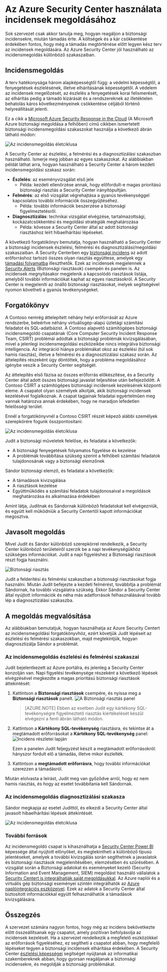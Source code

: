 <properties
   pageTitle="Az Azure Security Center használata incidensek megoldásához | Microsoft Azure"
   description="Ez a dokumentum leírja, hogyan használható az Azure Security Center incidensmegoldási forgatókönyvekhez."
   services="security-center"
   documentationCenter="na"
   authors="YuriDio"
   manager="swadhwa"
   editor=""/>

<tags
   ms.service="security-center"
   ms.topic="hero-article"
   ms.devlang="na"
   ms.tgt_pltfrm="na"
   ms.workload="na"
   ms.date="09/20/2016"
   ms.author="yurid"/>


# Az Azure Security Center használata incidensek megoldásához
Sok szervezet csak akkor tanulja meg, hogyan reagáljon a biztonsági incidensekre, miután támadás érte. A költségek és a kár csökkentése érdekében fontos, hogy még a támadás megtörténése előtt legyen kész terv az incidensek megoldására. Az Azure Security Center jól használható az incidensmegoldás különböző szakaszaiban.

## Incidensmegoldás

A terv hatékonysága három alapképességtől függ: a védelmi képességtől, a fenyegetések észlelésének, illetve elhárításának képességétől. A védelem az incidensek megelőzését, az észlelés a fenyegetések korai felismerését, az elhárítás pedig a támadó kizárását és a rendszereknek az illetéktelen behatolás káros következményeinek csökkentése céljából történő helyreállítását jelenti. 

Ez a cikk a [Microsoft Azure Security Response in the Cloud](https://gallery.technet.microsoft.com/Azure-Security-Response-in-dd18c678) (A Microsoft Azure biztonsági megoldása a felhőben) című cikkben ismertetett biztonsági incidensmegoldási szakaszokat használja a következő ábrán látható módon:

![Az incidensmegoldás életciklusa](./media/security-center-incident-response/security-center-incident-response-fig1.png)

A Security Center az észlelési, a felmérési és a diagnosztizálási szakaszban használható. Ismerje meg jobban az egyes szakaszokat. Az alábbiakban példát láthat arra, hogyan használható a Security Center a három kezdeti incidensmegoldási szakasz során:

- **Észlelés**: az eseményvizsgálat első jele
    - Példa: kezdeti ellenőrzése annak, hogy előfordult-e magas prioritású biztonsági riasztás a Security Center irányítópultján.
- **Felmérés**: az első vizsgálat végrehajtása a gyanús tevékenységgel kapcsolatos további információk összegyűjtéséhez.
    - Példa: további információk beszerzése a biztonsági figyelmeztetésről.
- **Diagnosztizálás**: technikai vizsgálat elvégzése, tartalmazottsági, kockázatcsökkentési és megoldási stratégiák meghatározása
    - Példa: kövesse a Security Center által az adott biztonsági riasztáshoz leírt hibaelhárítási lépéseket.

A következő forgatókönyv bemutatja, hogyan használható a Security Center a biztonsági incidensek észlelési, felmérési és diagnosztizálási/megoldási szakaszaiban.  A Security Centerben egy [biztonsági incidens](security-center-incident.md) az adott erőforráshoz tartozó összes olyan riasztás együttese, amelyek egy [támadási folyamatba](https://blogs.technet.microsoft.com/office365security/addressing-your-cxos-top-five-cloud-security-concerns/) illeszthetők. Ezek az incidensek megjelennek a [Security Alerts](security-center-managing-and-responding-alerts.md) (Biztonsági riasztások) csempén és panelen is. Az incidensek megnyitásakor megjelenik a kapcsolódó riasztások listája, amelyből további információkat kaphat az egyes riasztásokról. A Security Center is megjeleníti az önálló biztonsági riasztásokat, melyek segítségével nyomon követheti a gyanús tevékenységeket.

## Forgatókönyv

A Contoso nemrég áttelepített néhány helyi erőforrását az Azure rendszerbe, beleértve néhány virtuálisgép-alapú üzletági számítási feladatot és SQL-adatbázist. A Contoso alapvető számítógépes biztonsági incidensmegoldó csapatának (Core Computer Security Incident Response Team, CSIRT) problémái adódtak a biztonsági problémák kivizsgálásában, mivel a jelenlegi incidensmegoldási eszközeikbe nincs integrálva biztonsági intelligencia. Az integráció hiánya problémákat okoz az észlelési (túl sok hamis riasztás), illetve a felmérési és a diagnosztizálási szakasz során. Az áttelepítés részeként úgy döntöttek, hogy a probléma megoldásához igénybe veszik a Security Center segítségét. 

Az áttelepítés első fázisa az összes erőforrás előkészítése, és a Security Center által adott összes biztonsági javaslat teljesítése után befejeződött. A Contoso CSIRT a számítógépes biztonsági incidensek kezelésének központi eleme. A csapatot olyan személyek alkotják, akik biztonsági incidensek kezelésével foglalkoznak. A csapat tagjainak feladatai egyértelműen meg vannak határozva annak érdekében, hogy ne maradjon lefedetlen felelősségi terület. 

Ennél a forgatókönyvnél a Contoso CSIRT részét képező alábbi személyek szerepkörére fogunk összpontosítani:

![Az incidensmegoldás életciklusa](./media/security-center-incident-response/security-center-incident-response-fig2.png)

Judit a biztonsági műveletek felelőse, és feladatai a következők:
- A biztonsági fenyegetések folyamatos figyelése és kezelése
- A problémák továbbítása szükség szerint a felhőbeli számítási feladatok tulajdonosának vagy a biztonsági elemzőnek

Sándor biztonsági elemző, és feladatai a következők:
- A támadások kivizsgálása
- A riasztások kezelése 
- Együttműködés a számítási feladatok tulajdonosaival a megoldások meghatározása és alkalmazása érdekében

Amint látja, Juditnak és Sándornak különböző feladatokat kell elvégezniük, és együtt kell működniük a Security Centertől kapott információkat megosztva. 

## Javasolt megoldás

Mivel Judit és Sándor különböző szerepkörrel rendelkezik, a Security Center különböző területeiről szerzik be a napi tevékenységükhöz szükséges információkat. Judit a napi figyeléshez a Biztonsági riasztások részt fogja használni. 

![Biztonsági riasztás](./media/security-center-incident-response/security-center-incident-response-fig3.png)

Judit a felderítési és felmérési szakaszban a biztonsági riasztásokat fogja használni. Miután Judit befejezte a kezdeti felmérést, továbbítja a problémát Sándornak, ha további vizsgálatra szükség. Ekkor Sándor a Security Center által nyújtott információk és néha más adatforrások felhasználásával tovább lép a diagnosztizálási szakaszba.


## A megoldás megvalósítása 

Az alábbiakban bemutatjuk, hogyan használhatja az Azure Security Centert az incidensmegoldási forgatókönyvhöz, ezért követjük Judit lépéseit az észlelési és felmérési szakaszokban, majd megtekintjük, hogyan diagnosztizálja Sándor a problémát. 

### Az incidensmegoldás észlelési és felmérési szakaszai 

Judit bejelentkezett az Azure portálra, és jelenleg a Security Center konzolján van. Napi figyelési tevékenysége részeként a következő lépések elvégzésével megkezdte a magas prioritású biztonsági riasztások áttekintését:

1. Kattintson a **Biztonsági riasztások** csempére, és nyissa meg a **Biztonsági riasztások** panelt.
    ![A Biztonsági riasztás panel](./media/security-center-incident-response/security-center-incident-response-fig4.png)

    > [AZURE.NOTE] Ebben az esetben Judit egy kártékony SQL-tevékenységre figyelmeztető riasztás kiértékelését készül elvégezni a fenti ábrán látható módon. 
2. Kattintson a **Kártékony SQL-tevékenység** riasztásra, és tekintse át a megtámadott erőforrásokat a **Kártékony SQL-tevékenység** panel:  ![Incidens részletei](./media/security-center-incident-response/security-center-incident-response-fig5.png) lapján
    
    Ezen a panelen Judit feljegyzést készít a megtámadott erőforrásokról: hányszor fordult elő a támadás, illetve mikor észlelték.
3. Kattintson a **megtámadott erőforrásra**, hogy további információkat szerezzen a támadásról. 

Miután elolvasta a leírást, Judit meg van győződve arról, hogy ez nem hamis riasztás, és hogy az esetet továbbítania kell Sándornak.

### Az incidensmegoldás diagnosztizálási szakasza 

Sándor megkapja az esetet Judittól, és elkezdi a Security Center által javasolt hibaelhárítási lépések áttekintését.

![Az incidensmegoldás életciklusa](./media/security-center-incident-response/security-center-incident-response-fig6.png)

### További források

Az incidensmegoldó csapat is kihasználhatja a [Security Center Power BI](security-center-powerbi.md) képessége által nyújtott előnyöket, és megtekintheti a különböző típusú jelentéseket, amelyek a további kivizsgálás során segíthetnek a javaslatok és biztonsági riasztások megjelenítésében, elemzésében és szűrésében. A vizsgálat során a Biztonsági adatokat és eseményeket kezelő (Security Information and Event Management, SIEM) megoldást használó vállalatok a [Security Centert is integrálhatják saját megoldásukkal](security-center-integrating-alerts-with-log-integration.md). Az Azure naplói és a virtuális gép biztonsági eseményei szintén integrálhatók az [Azure naplóintegrációs eszközeivel](https://blogs.msdn.microsoft.com/azuresecurity/2016/07/21/microsoft-azure-log-integration-preview/). Ezek az adatok a Security Center által biztosított információkkal együtt felhasználhatók a támadások kivizsgálására.


## Összegzés

A szervezet számára nagyon fontos, hogy még az incidens bekövetkezte előtt összeállítsanak egy csapatot, amely pozitívan befolyásolja az incidensek kezelését. Ha a szervezet rendelkezik a megfelelő eszközökkel az erőforrások figyeléséhez, ez segítheti a csapatot abban, hogy megfelelő lépéseket tegyen a biztonsági incidensek elhárítása érdekében. A Security Center [észlelési képességei](security-center-detection-capabilities.md) segítséget nyújtanak az informatikai szakembereknek abban, hogy gyorsan reagáljanak a biztonsági incidensekre, és megoldják a biztonsági problémákat.





<!--HONumber=Sep16_HO4-->


